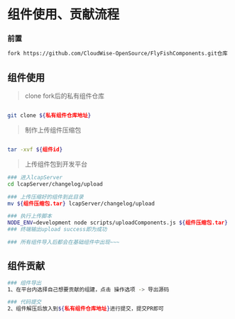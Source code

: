 # 组件使用、贡献流程

### 前置
```bash
fork https://github.com/CloudWise-OpenSource/FlyFishComponents.git仓库 => ${私有组件仓库地址}
```
## 组件使用
> clone fork后的私有组件仓库
```bash

git clone ${私有组件仓库地址}

```
> 制作上传组件压缩包
```bash

tar -xvf ${组件id}

```
> 上传组件包到开发平台
```bash
### 进入lcapServer
cd lcapServer/changelog/upload

### 上传压缩好的组件到此目录
mv ${组件压缩包.tar} lcapServer/changelog/upload

### 执行上传脚本
NODE_ENV=development node scripts/uploadComponents.js ${组件压缩包.tar}
### 终端输出upload success即为成功

### 所有组件导入后都会在基础组件中出现~~~
```


## 组件贡献

```bash
### 组件导出
1、在平台内选择自己想要贡献的组建，点击 操作选项 -> 导出源码

### 代码提交
2、组件解压后放入到${私有组件仓库地址}进行提交，提交PR即可

```